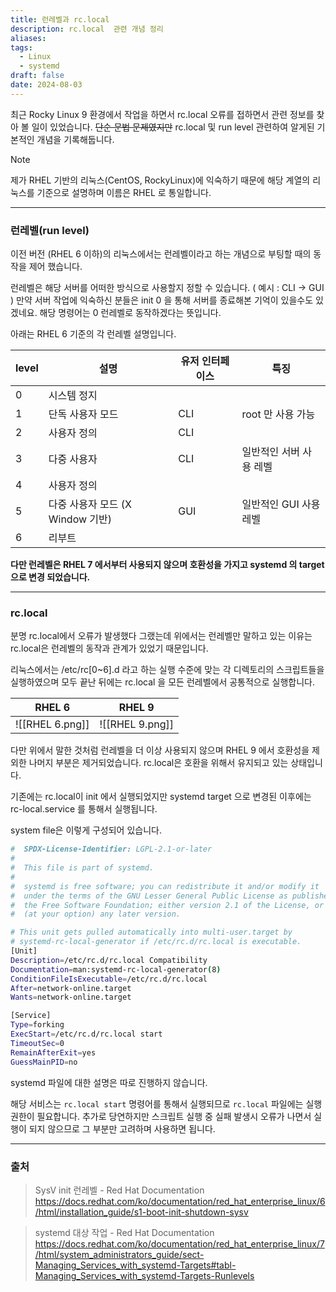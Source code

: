 ```yaml
---
title: 런레벨과 rc.local
description: rc.local  관련 개념 정리
aliases: 
tags:
  - Linux
  - systemd
draft: false
date: 2024-08-03
---
```


최근 Rocky Linux 9 환경에서 작업을 하면서 rc.local 오류를 접하면서 관련 정보를 찾아 볼 일이 있었습니다. ~~단순 문법 문제였지만~~ rc.local 및 run level 관련하여 알게된 기본적인 개념을 기록해둡니다.

  > [!note]
> 제가 RHEL 기반의 리눅스(CentOS, RockyLinux)에 익숙하기 때문에 해당 계열의 리눅스를 기준으로 설명하며 이름은 RHEL 로 통일합니다.


---

### 런레벨(run level)

이전 버전 (RHEL 6 이하)의 리눅스에서는 런레벨이라고 하는 개념으로 부팅할 때의 동작을 제어 했습니다. 

런레벨은 해당 서버를 어떠한 방식으로 사용할지 정할 수 있습니다. ( 예시 : CLI -> GUI )
만약 서버 작업에 익숙하신 분들은 init 0 을 통해 서버를 종료해본 기억이 있을수도 있겠네요. 
해당 명령어는 0 런레벨로 동작하겠다는 뜻입니다. 

아래는 RHEL 6 기준의 각 런레벨 설명입니다.

| level | 설명                      | 유저 인터페이스 | 특징              |
| ----- | ----------------------- | -------- | --------------- |
| 0     | 시스템 정지                  |          |                 |
| 1     | 단독 사용자 모드               | CLI      | root 만 사용 가능    |
| 2     | 사용자 정의                  | CLI      |                 |
| 3     | 다중 사용자                  | CLI      | 일반적인 서버 사용 레벨   |
| 4     | 사용자 정의                  |          |                 |
| 5     | 다중 사용자 모드 (X Window 기반) | GUI      | 일반적인  GUI 사용 레벨 |
| 6     | 리부트                     |          |                 |

**다만 런레벨은 RHEL 7 에서부터 사용되지 않으며 호환성을 가지고 systemd 의 target 으로 변경 되었습니다.**

---
### rc.local

분명 rc.local에서 오류가 발생했다 그랬는데 위에서는 런레벨만 말하고 있는 이유는 rc.local은 런레벨의 동작과 관계가 있었기 때문입니다. 

리눅스에서는 /etc/rc[0~6].d 라고 하는 실행 수준에 맞는 각 디렉토리의 스크립트들을 실행하였으며 모두 끝난 뒤에는 rc.local 을 모든 런레벨에서 공통적으로 실행합니다.

|     RHEL 6      |     RHEL 9      |
| :-------------: | :-------------: |
| ![[RHEL 6.png]] | ![[RHEL 9.png]] |

다만 위에서 말한 것처럼 런레벨을 더 이상 사용되지 않으며 RHEL 9 에서 호환성을 제외한 나머지 부분은 제거되었습니다.  rc.local은 호환을 위해서 유지되고 있는 상태입니다.  

기존에는 rc.local이 init 에서 실행되었지만 systemd target 으로 변경된 이후에는 rc-local.service 를 통해서 실행됩니다. 

system file은 이렇게 구성되어 있습니다.
```bash
#  SPDX-License-Identifier: LGPL-2.1-or-later
#
#  This file is part of systemd.
#
#  systemd is free software; you can redistribute it and/or modify it
#  under the terms of the GNU Lesser General Public License as published by
#  the Free Software Foundation; either version 2.1 of the License, or
#  (at your option) any later version.

# This unit gets pulled automatically into multi-user.target by
# systemd-rc-local-generator if /etc/rc.d/rc.local is executable.
[Unit]
Description=/etc/rc.d/rc.local Compatibility
Documentation=man:systemd-rc-local-generator(8)
ConditionFileIsExecutable=/etc/rc.d/rc.local
After=network-online.target
Wants=network-online.target

[Service]
Type=forking
ExecStart=/etc/rc.d/rc.local start
TimeoutSec=0
RemainAfterExit=yes
GuessMainPID=no
```
systemd 파일에 대한 설명은 따로 진행하지 않습니다.

해당 서비스는 `rc.local start` 명령어를 통해서 실행되므로 `rc.local` 파일에는 실행 권한이 필요합니다. 추가로 당연하지만 스크립트 실행 중 실패 발생시 오류가 나면서 실행이 되지 않으므로 그 부분만 고려하며 사용하면 됩니다.

---
### 출처

> SysV init 런레벨 - Red Hat Documentation 
> https://docs.redhat.com/ko/documentation/red_hat_enterprise_linux/6/html/installation_guide/s1-boot-init-shutdown-sysv

> systemd 대상 작업 - Red Hat Documentation
> https://docs.redhat.com/ko/documentation/red_hat_enterprise_linux/7/html/system_administrators_guide/sect-Managing_Services_with_systemd-Targets#tabl-Managing_Services_with_systemd-Targets-Runlevels

